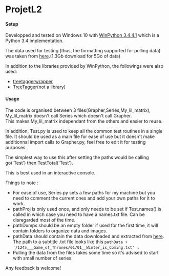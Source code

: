 # ProjetL2

#### Setup

Developped and tested on Windows 10 with [WinPython 3.4.4.1](https://winpython.github.io/) which is a Python 3.4 implementation.

The data used for testing (thus, the formatting supported for pulling data) was taken from [here](http://www-connex.lip6.fr/~baskiotisn/pldac//addic7ed.tgz).(1.3Gb download for 5Go of data)

In addition to the libraries provided by WinPython, the followings were also used:  
- [treetaggerwrapper](https://perso.limsi.fr/pointal/dev:treetaggerwrapper)  
- [TreeTagger](http://www.cis.uni-muenchen.de/~schmid/tools/TreeTagger/)(not a library)

#### Usage

The code is organised between 3 files(Grapher,Series,My_lil_matrix), My_lil_matrix doesn't call Series which doesn't call Grapher.  
This makes My_lil_matrix independant from the others and easier to reuse.

In addition, Test.py is used to keep all the common test routines in a single file. It should be used as a main file for ease of use but it doesn't make additionnal import calls to Grapher.py, feel free to edit it for testing purposes.

The simplest way to use this after setting the paths would be calling go('Test') then TestTotal('Test').

This is best used in an interactive console.

Things to note : 
- For ease of use, Series.py sets a few paths for my machine but you need to comment the current ones and add your own paths for it to work.  
- pathProj is only used once, and only needs to be set if Test.names() is called in which case you need to have a names.txt file. Can be disregarded most of the time. 
- pathDumps should be an empty folder if used for the first time, it will contain folders to organize data and images.  
- pathData should contain the data downloaded and extracted from [here](http://www-connex.lip6.fr/~baskiotisn/pldac//addic7ed.tgz). The path to a subtitle .txt file looks like this  `pathData + '/1245___Game_of_Thrones/01/01__Winter_is_Coming.txt' ` . 
- Pulling the data from the files takes some time so it's advised to start with small number of series.

Any feedback is welcome!
